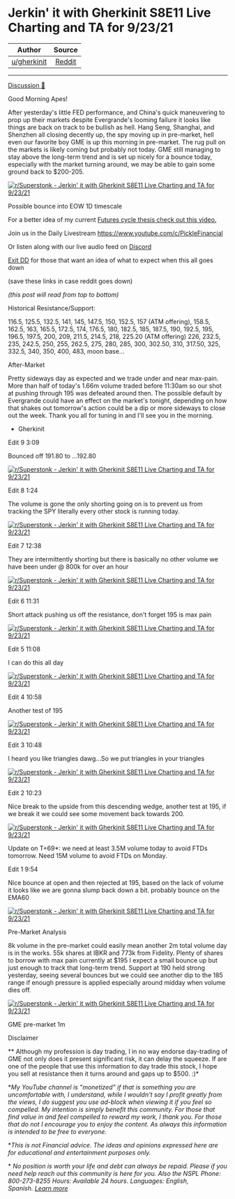 Jerkin' it with Gherkinit S8E11 Live Charting and TA for 9/23/21
================================================================

| Author       | Source       | 
| :-------------: |:-------------:|
|  [u/gherkinit](https://www.reddit.com/user/gherkinit/) | [Reddit](https://www.reddit.com/r/Superstonk/comments/ptuen9/jerkin_it_with_gherkinit_s8e11_live_charting_and/) | 

---

[Discussion 🦍](https://www.reddit.com/r/Superstonk/search?q=flair_name%3A%22Discussion%20%F0%9F%A6%8D%22&restrict_sr=1)

Good Morning Apes!

After yesterday's little FED performance, and China's quick maneuvering to prop up their markets despite Evergrande's looming failure it looks like things are back on track to be bullish as hell. Hang Seng, Shanghai, and Shenzhen all closing decently up, the spy moving up in pre-market, hell even our favorite boy GME is up this morning in pre-market. The rug pull on the markets is likely coming but probably not today. GME still managing to stay above the long-term trend and is set up nicely for a bounce today, especially with the market turning around, we may be able to gain some ground back to $200-205.

[![r/Superstonk - Jerkin' it with Gherkinit S8E11 Live Charting and TA for 9/23/21](https://preview.redd.it/jjgfak4mx8p71.png?width=1988&format=png&auto=webp&s=458edca2ee0913c2c56a69a2bc439979cae26c90)](https://preview.redd.it/jjgfak4mx8p71.png?width=1988&format=png&auto=webp&s=458edca2ee0913c2c56a69a2bc439979cae26c90)

Possible bounce into EOW 1D timescale

For a better idea of my current [Futures cycle thesis check out this video.](https://youtu.be/F68fQLHn0Zo)

Join us in the Daily Livestream <https://www.youtube.com/c/PickleFinancial>

Or listen along with our live audio feed on [Discord](https://discord.gg/HbqnUVsSrH)

[Exit DD](https://www.reddit.com/r/Superstonk/comments/nogxnr/infinity_war_the_final_exit_dd_compilation/) for those that want an idea of what to expect when this all goes down

(save these links in case reddit goes down)

*(this post will read from top to bottom)*

Historical Resistance/Support:

116.5, 125.5, 132.5, 141, 145, 147.5, 150, 152.5, 157 (ATM offering), 158.5, 162.5, 163, 165.5, 172.5, 174, 176.5, 180, 182.5, 185, 187.5, 190, 192.5, 195, 196.5, 197.5, 200, 209, 211.5, 214.5, 218, 225.20 (ATM offering) 226, 232.5, 235, 242.5, 250, 255, 262.5, 275, 280, 285, 300, 302.50, 310, 317.50, 325, 332.5, 340, 350, 400, 483, moon base...

After-Market

Pretty sideways day as expected and we trade under and near max-pain. More than half of today's 1.66m volume traded before 11:30am so our shot at pushing through 195 was defeated around then. The possible default by Evergrande could have an effect on the market's tonight, depending on how that shakes out tomorrow's action could be a dip or more sideways to close out the week. Thank you all for tuning in and I'll see you in the morning.

- Gherkinit

Edit 9 3:09

Bounced off 191.80 to ...192.80

[![r/Superstonk - Jerkin' it with Gherkinit S8E11 Live Charting and TA for 9/23/21](https://preview.redd.it/wxmesa3pxap71.png?width=1576&format=png&auto=webp&s=4c516a8d47d989718c2941c4b2cb9afa7c239462)](https://preview.redd.it/wxmesa3pxap71.png?width=1576&format=png&auto=webp&s=4c516a8d47d989718c2941c4b2cb9afa7c239462)

Edit 8 1:24

The volume is gone the only shorting going on is to prevent us from tracking the SPY literally every other stock is running today.

[![r/Superstonk - Jerkin' it with Gherkinit S8E11 Live Charting and TA for 9/23/21](https://preview.redd.it/tgix13n2fap71.png?width=1581&format=png&auto=webp&s=b26b48062ff8b036c82eae925def135b3c85a191)](https://preview.redd.it/tgix13n2fap71.png?width=1581&format=png&auto=webp&s=b26b48062ff8b036c82eae925def135b3c85a191)

Edit 7 12:38

They are intermittently shorting but there is basically no other volume we have been under @ 800k for over an hour

[![r/Superstonk - Jerkin' it with Gherkinit S8E11 Live Charting and TA for 9/23/21](https://preview.redd.it/fb9tp61r5ap71.png?width=1576&format=png&auto=webp&s=6eff0fa714fb88f32e49dec5b97165c275cb2f29)](https://preview.redd.it/fb9tp61r5ap71.png?width=1576&format=png&auto=webp&s=6eff0fa714fb88f32e49dec5b97165c275cb2f29)

Edit 6 11:31

Short attack pushing us off the resistance, don't forget 195 is max pain

[![r/Superstonk - Jerkin' it with Gherkinit S8E11 Live Charting and TA for 9/23/21](https://preview.redd.it/t7wz8g30v9p71.png?width=1573&format=png&auto=webp&s=81a5c4ce45b99e231310bd42f607138ca1c57751)](https://preview.redd.it/t7wz8g30v9p71.png?width=1573&format=png&auto=webp&s=81a5c4ce45b99e231310bd42f607138ca1c57751)

Edit 5 11:08

I can do this all day

[![r/Superstonk - Jerkin' it with Gherkinit S8E11 Live Charting and TA for 9/23/21](https://preview.redd.it/k38zzc7yq9p71.png?width=1563&format=png&auto=webp&s=fc66009d6b7c4056faaff0aa18b0d4f8f7021965)](https://preview.redd.it/k38zzc7yq9p71.png?width=1563&format=png&auto=webp&s=fc66009d6b7c4056faaff0aa18b0d4f8f7021965)

Edit 4 10:58

Another test of 195

[![r/Superstonk - Jerkin' it with Gherkinit S8E11 Live Charting and TA for 9/23/21](https://preview.redd.it/3uy1vuwwo9p71.png?width=1574&format=png&auto=webp&s=9afd4170349f43499383b9488c4ff78ac8da5ede)](https://preview.redd.it/3uy1vuwwo9p71.png?width=1574&format=png&auto=webp&s=9afd4170349f43499383b9488c4ff78ac8da5ede)

Edit 3 10:48

I heard you like triangles dawg...So we put triangles in your triangles

[![r/Superstonk - Jerkin' it with Gherkinit S8E11 Live Charting and TA for 9/23/21](https://preview.redd.it/7exd1mpbn9p71.png?width=1570&format=png&auto=webp&s=2e6c529d3022fff1a5a07e480ceac80900ae6fd8)](https://preview.redd.it/7exd1mpbn9p71.png?width=1570&format=png&auto=webp&s=2e6c529d3022fff1a5a07e480ceac80900ae6fd8)

Edit 2 10:23

Nice break to the upside from this descending wedge, another test at 195, if we break it we could see some movement back towards 200.

[![r/Superstonk - Jerkin' it with Gherkinit S8E11 Live Charting and TA for 9/23/21](https://preview.redd.it/l56gl1pni9p71.png?width=1582&format=png&auto=webp&s=4e52d0959fb06009423a165cd0659e6b06c0d75d)](https://preview.redd.it/l56gl1pni9p71.png?width=1582&format=png&auto=webp&s=4e52d0959fb06009423a165cd0659e6b06c0d75d)

Update on T+69*: we need at least 3.5M volume today to avoid FTDs tomorrow. Need 15M volume to avoid FTDs on Monday.

Edit 1 9:54

Nice bounce at open and then rejected at 195, based on the lack of volume it looks like we are gonna slump back down a bit. probably bounce on the EMA60

[![r/Superstonk - Jerkin' it with Gherkinit S8E11 Live Charting and TA for 9/23/21](https://preview.redd.it/sjazbxejd9p71.png?width=1570&format=png&auto=webp&s=f0d9cf7bb5fd34d8b802587bcb76046770eec45b)](https://preview.redd.it/sjazbxejd9p71.png?width=1570&format=png&auto=webp&s=f0d9cf7bb5fd34d8b802587bcb76046770eec45b)

Pre-Market Analysis

8k volume in the pre-market could easily mean another 2m total volume day is in the works. 55k shares at IBKR and 773k from Fidelity. Plenty of shares to borrow with max pain currently at $195 I expect a small bounce up but just enough to track that long-term trend. Support at 190 held strong yesterday, seeing several bounces but we could see another dip to the 185 range if enough pressure is applied especially around midday when volume dies off.

[![r/Superstonk - Jerkin' it with Gherkinit S8E11 Live Charting and TA for 9/23/21](https://preview.redd.it/bo3fnduy09p71.png?width=1587&format=png&auto=webp&s=ea979d4ea0b00e4fb5cf836f1141c7a15b998700)](https://preview.redd.it/bo3fnduy09p71.png?width=1587&format=png&auto=webp&s=ea979d4ea0b00e4fb5cf836f1141c7a15b998700)

GME pre-market 1m

Disclaimer

** Although my profession is day trading, I in no way endorse day-trading of GME not only does it present significant risk, it can delay the squeeze. If are one of the people that use this information to day trade this stock, I hope you sell at resistance then it turns around and gaps up to $500. :)*

**My YouTube channel is "monetized" if that is something you are uncomfortable with, I understand, while I wouldn't say I profit greatly from the views, I do suggest you use ad-block when viewing it if you feel so compelled.* *My intention is simply benefit this community. For those that find value in and feel compelled to reward my work, I thank you. For those that do not I encourage you to enjoy the content. As always this information is intended to be free to everyone.*

**This is not Financial advice. The ideas and opinions expressed here are for educational and entertainment purposes only.*

* *No position is worth your life and debt can always be repaid. Please if you need help reach out this community is here for you. Also the NSPL Phone: 800-273-8255 Hours: Available 24 hours. Languages: English, Spanish.* [*Learn more*](https://suicidepreventionlifeline.org/)
